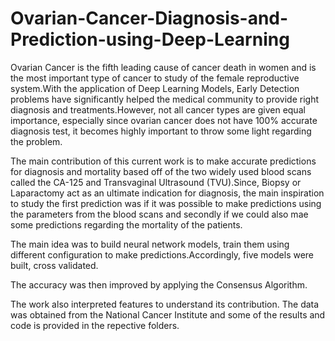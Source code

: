 # Ovarian-Cancer-Diagnosis-and-Prediction-using-Deep-Learning
Ovarian Cancer is the fifth leading cause of cancer death in women and is the most important type of cancer to study of the female reproductive system.With the application of Deep Learning Models, Early Detection problems have significantly helped the medical community to provide right diagnosis and treatments.However, not all cancer types are given equal importance, especially since ovarian cancer does not have 100% accurate diagnosis test, it becomes highly important to throw some light regarding the problem.

The main contribution of this current work is to make accurate predictions for diagnosis and mortality based off of the two widely used blood scans called the CA-125 and Transvaginal Ultrasound (TVU).Since, Biopsy or Laparactomy act as an ultimate indication for diagnosis, the main inspiration to study the first prediction was if it was possible to make predictions using the parameters from the blood scans and secondly if we could also mae some predictions regarding the mortality of the patients.

The main idea was to build neural network models, train them using different configuration to make predictions.Accordingly, five models were built, cross validated.

The accuracy was then improved by applying the Consensus Algorithm.

The work also interpreted features to understand its contribution.
The data was obtained from the National Cancer Institute and some of the results and code is provided in the repective folders.
